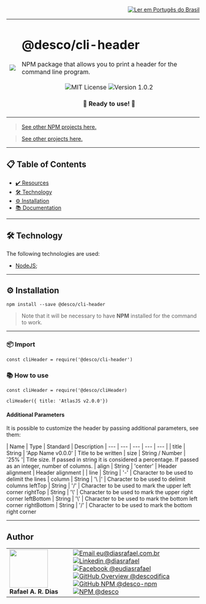 <div align="right">
  <a href="README.md">
    <img alt="Ler em Portugês do Brasil" src="https://img.shields.io/static/v1?label=&message=🇧🇷 Ler em Português do Brasil&color=green&style=for-the-badge" />
  </a>
</div>

<table>
  <tr>
    <td><img src="https://i.ibb.co/rQP3kNb/cli-header.png"></td>
    <td>  
      <h1>@desco/cli-header</h1>
      NPM package that allows you to print a header for the command line program.
      <br /><br />
      <div align="center">
        <img alt="MIT License" src="https://img.shields.io/static/v1?label=License&message=MIT&color=green&style=for-the-badge">
        <img alt="Version 1.0.2" src="https://img.shields.io/static/v1?label=Version&message=1.0.2&color=blue&style=for-the-badge">
      </div>
      <h4 align="center"> 
        🚀 Ready to use! 🚀
      </h4>
    </td>
  </tr>
</table>

> <a href="https://github.com/desco-npm" target="_blank">See other NPM projects here.</a>

> <a href="https://github.com/descoifica" target="_blank">See other projects here.</a>

---

## 📋 Table of Contents

* [✔️ Resources](#Resources)
* [🛠️ Technology](#Technology)
* [⚙️ Installation](#Installation)
* [📚 Documentation](#Documentation)

---

<a name="Technology"></a>

## 🛠️ Technology

The following technologies are used:

* [NodeJS](https://nodejs.org/en/);

---

<a name="Installation"></a>

## ⚙️ Installation

```
npm install --save @desco/cli-header
```

> Note that it will be necessary to have **NPM** installed for the command to work.

---

<a name="Import"></a>

### 📦 Import


`const cliHeader = require('@desco/cli-header')`

<a name="How-To-Use"></a>

### 📚 How to use

```
const cliHeader = require('@desco/cliHeader)

cliHeader({ title: 'AtlasJS v2.0.0'})
```

#### Additional Parameters

It is possible to customize the header by passing additional parameters, see them:

| Name | Type | Standard | Description
| --- | --- | --- | --- | --- |
| title | String | 'App Name v0.0.0' | Title to be written
| size | String / Number | '25% '| Title size. If passed in string it is considered a percentage. If passed as an integer, number of columns.
| align | String | 'center' | Header alignment | Header alignment |
| line | String | '-' | Character to be used to delimit the lines
| column | String | '\ |' | Character to be used to delimit columns
leftTop | String | '/' | Character to be used to mark the upper left corner
rightTop | String | '\\' | Character to be used to mark the upper right corner
leftBottom | String | '\\' | Character to be used to mark the bottom left corner
rightBottom | String | '/' | Character to be used to mark the bottom right corner

---

## Author

<table>
  <tr>
    <td width="150px">
      <img src="https://scontent.fsdu1-1.fna.fbcdn.net/v/t1.0-9/539886_235546170253505_5977326689811409130_n.jpg?_nc_cat=106&ccb=3&_nc_sid=174925&_nc_eui2=AeGgFWn_fWInwRkTo3mHSP993TbQ0TzG0Y3dNtDRPMbRjS-eZL1tr4I5maqz6O-jva9qWnIxKOsD3UtSm9CTeCys&_nc_ohc=Qw6NaDGrtIgAX9uFF2c&_nc_ht=scontent.fsdu1-1.fna&oh=5ebac9874d7a24e157c8c99fd965c2a4&oe=606539CE" width="100px;" alt=""/>
      <b>Rafael A. R. Dias</b>
    </td>
    <td>  
      <a href="mailto:eu@diasrafael.com.br" target="_blank" >
        <img alt="Email eu@diasrafael.com.br" src="https://img.shields.io/static/v1?label=Email&message=eu@diasrafael.com.br&color=red&logo=gmail&style=for-the-badge">
      </a>
      <a href="https://www.linkedin.com/in/diasrafael/" target="_blank">
        <img alt="Linkedin @diasrafael" src="https://img.shields.io/static/v1?label=Linkedin&message=@diasrafael&color=blue&logo=linkedin&style=for-the-badge">
      </a>
      <a href="https://www.facebook.com/eudiasrafael" target="_blank">
        <img alt="Facebook @eudiasrafael" src="https://img.shields.io/static/v1?label=Facebook&message=@eudiasrafael&color=blue&logo=facebook&style=for-the-badge">
      </a>
      <a href="https://github.com/descodifica" target="_blank">
        <img alt="GitHub Overview @descodifica" src="https://img.shields.io/static/v1?label=GitHub Overview&message=@descodifica&color=black&logo=github&style=for-the-badge">
      </a>
      <a href="https://github.com/desco-npm" target="_blank">
        <img alt="GitHub NPM @desco-npm" src="https://img.shields.io/static/v1?label=GitHub NPM&message=@desco-npm&color=black&logo=github&style=for-the-badge">
      </a>
      <a href="https://www.npmjs.com/org/desco" target="_blank">
        <img alt="NPM @desco" src="https://img.shields.io/static/v1?label=NPM&message=@desco&color=red&logo=npm&style=for-the-badge">
      </a>
    </td>
  </tr>
</table>